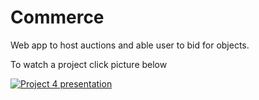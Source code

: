 # Commerce

Web app to host auctions and able user to bid for
objects.

To watch a project click picture below

[![Project 4 presentation](https://img.youtube.com/vi/lUkCqZo06-s/0.jpg)](https://youtu.be/lUkCqZo06-s)
